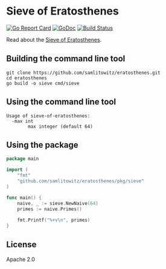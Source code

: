 # Sieve of Eratosthenes
[![Go Report Card](https://goreportcard.com/badge/github.com/samlitowitz/eratosthenes)](https://goreportcard.com/report/github.com/samlitowitz/eratosthenes)
[![GoDoc](https://godoc.org/github.com/samlitowitz/eratosthenes/pkg/sieve?status.svg)](https://godoc.org/github.com/samlitowitz/eratosthenes/pkg/sieve)
[![Build Status](https://travis-ci.org/samlitowitz/eratosthenes.svg?branch=master)](https://travis-ci.org/samlitowitz/eratosthenes)

Read about the [Sieve of Eratosthenes](https://en.wikipedia.org/wiki/Sieve_of_Eratosthenes).

## Building the command line tool
```
git clone https://github.com/samlitowitz/eratosthenes.git
cd eratosthenes
go build -o sieve cmd/sieve
```

## Using the command line tool
```
Usage of sieve-of-eratosthenes:
  -max int
    	max integer (default 64)
```

## Using the package
```go
package main

import (
	"fmt"
	"github.com/samlitowitz/eratosthenes/pkg/sieve"
)

func main() {
	naive, _ := sieve.NewNaive(64)
	primes := naive.Primes()
	
	fmt.Printf("%+v\n", primes)
}

```

## License
Apache 2.0
